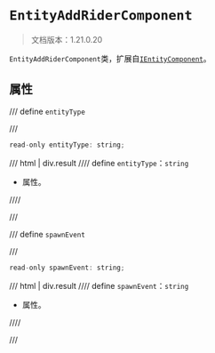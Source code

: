 # `EntityAddRiderComponent`

> 文档版本：1.21.0.20

`EntityAddRiderComponent`类，扩展自[`IEntityComponent`](./ientitycomponent.md)。

## 属性

/// define
`entityType`


///

```js
read-only entityType: string;
```

/// html | div.result
//// define
`entityType`：`string`

- 属性。


////

///


/// define
`spawnEvent`


///

```js
read-only spawnEvent: string;
```

/// html | div.result
//// define
`spawnEvent`：`string`

- 属性。


////

///

